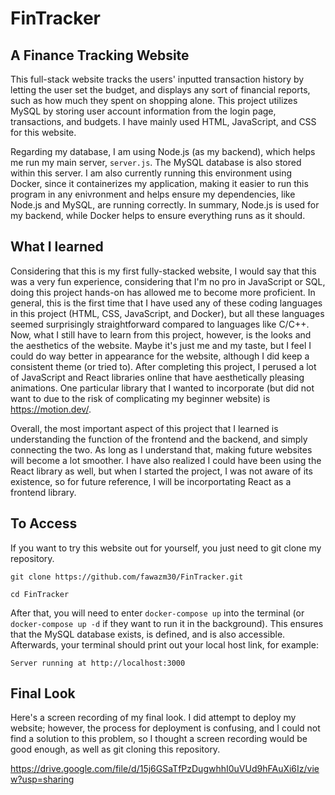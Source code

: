# FinTracker

## A Finance Tracking Website

This full-stack website tracks the users' inputted transaction history by letting the user set the budget, and displays any sort of financial reports, such as how much they spent on shopping alone. This project utilizes MySQL by storing user account information from the login page, transactions, and budgets. I have mainly used HTML, JavaScript, and CSS for this website.

Regarding my database, I am using Node.js (as my backend), which helps me run my main server, ```server.js```. The MySQL database is also stored within this server. I am also currently running this environment using Docker, since it containerizes my application, making it easier to run this program in any enivronment and helps ensure my dependencies, like Node.js and MySQL, are running correctly. In summary, Node.js is used for my backend, while Docker helps to ensure everything runs as it should.

## What I learned

Considering that this is my first fully-stacked website, I would say that this was a very fun experience, considering that I'm no pro in JavaScript or SQL, doing this project hands-on has allowed me to become more proficient. In general, this is the first time that I have used any of these coding languages in this project (HTML, CSS, JavaScript, and Docker), but all these languages seemed surprisingly straightforward compared to languages like C/C++. Now, what I still have to learn from this project, however, is the looks and the aesthetics of the website. Maybe it's just me and my taste, but I feel I could do way better in appearance for the website, although I did keep a consistent theme (or tried to). After completing this project, I perused a lot of JavaScript and React libraries online that have aesthetically pleasing animations. One particular library that I wanted to incorporate (but did not want to due to the risk of complicating my beginner website) is https://motion.dev/.

Overall, the most important aspect of this project that I learned is understanding the function of the frontend and the backend, and simply connecting the two. As long as I understand that, making future websites will become a lot smoother. I have also realized I could have been using the React library as well, but when I started the project, I was not aware of its existence, so for future reference, I will be incorportating React as a frontend library. 

## To Access

If you want to try this website out for yourself, you just need to git clone my repository.

```git clone https://github.com/fawazm30/FinTracker.git``` 

```cd FinTracker```

After that, you will need to enter ```docker-compose up``` into the terminal (or ```docker-compose up -d``` if they want to run it in the background). This ensures that the MySQL database exists, is defined, and is also accessible. Afterwards, your terminal should print out your local host link, for example:

```Server running at http://localhost:3000```

## Final Look

Here's a screen recording of my final look. I did attempt to deploy my website; however, the process for deployment is confusing, and I could not find a solution to this problem, so I thought a screen recording would be good enough, as well as git cloning this repository.

https://drive.google.com/file/d/15j6GSaTfPzDugwhhI0uVUd9hFAuXi6Iz/view?usp=sharing
